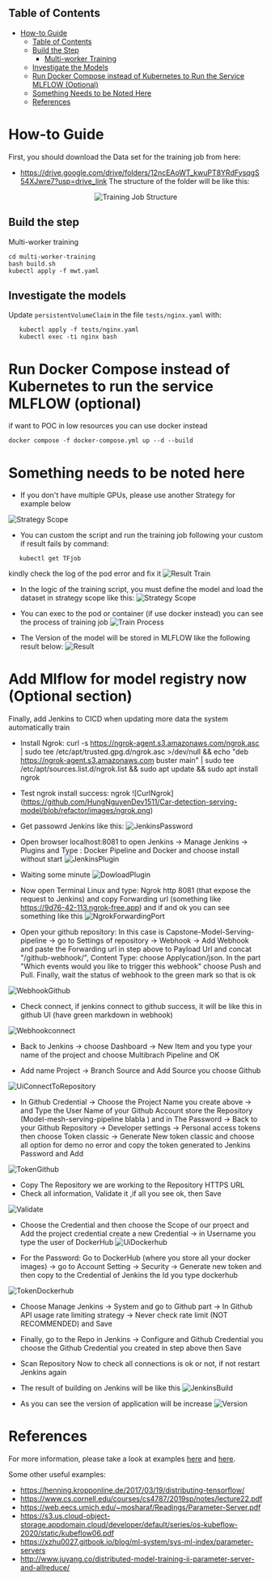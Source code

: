 ## Table of Contents
- [How-to Guide](#how-to-guide)
  - [Table of Contents](#table-of-contents)
  - [Build the Step](#build-the-step)
    - [Multi-worker Training](#multi-worker-training)
  - [Investigate the Models](#investigate-the-models)
  - [Run Docker Compose instead of Kubernetes to Run the Service MLFLOW (Optional)](#run-docker-compose-instead-of-kubernetes-to-run-the-service-mlflow-optional)
  - [Something Needs to be Noted Here](#something-needs-to-be-noted-here)
  - [References](#references)



# How-to Guide
First, you should download the Data set for the training job from here: 
- https://drive.google.com/drive/folders/12ncEAoWT_kwuPT8YRdFysqgS54XJwre7?usp=drive_link
The structure of the folder will be like this:

<div align="center">
  <img src="https://github.com/HungNguyenDev1511/Car-detection-serving-model/blob/refactor/images/structure_training.png" alt="Training Job Structure">
</div>

## Build the step

Multi-worker training
 ``` shell
 cd multi-worker-training
 bash build.sh
 kubectl apply -f mwt.yaml
 ```

## Investigate the models

Update `persistentVolumeClaim` in the file `tests/nginx.yaml` with:

 ```shell
    kubectl apply -f tests/nginx.yaml
    kubectl exec -ti nginx bash
 ```
# Run Docker Compose instead of Kubernetes to run the service MLFLOW (optional)
 if want to POC in low resources you can use docker instead
 ```shell
 docker compose -f docker-compose.yml up --d --build
 ```

# Something needs to be noted here
- If you  don't have multiple GPUs, please use another Strategy for example below

![Strategy Scope](https://github.com/HungNguyenDev1511/Car-detection-serving-model/blob/refactor/images/strategy.png)
- You can custom the script and run the training job following your custom if result fails by command: 
 ```shell
    kubectl get TFjob
 ```
 kindly check the log of the pod error and fix it
![Result Train ](https://github.com/HungNguyenDev1511/Car-detection-serving-model/blob/refactor/images/result_train_pod.png) 

- In the logic of the training script, you must define the model and load the dataset in strategy scope like this:
![Strategy Scope](https://github.com/HungNguyenDev1511/Car-detection-serving-model/blob/refactor/images/strategy_scope.png)

- You can exec to the pod or container (if use docker instead) you can see the process of training job
![Train Process](https://github.com/HungNguyenDev1511/Car-detection-serving-model/blob/refactor/images/train_process.png)
- The Version of the model will be stored in MLFLOW like the following result below:
![Result](https://github.com/HungNguyenDev1511/Car-detection-serving-model/blob/refactor/images/mlflow%20_modelregistry.png)


# Add Mlflow for model registry now (Optional section)

Finally, add Jenkins to CICD when updating more data the system automatically train
- Install Ngrok: curl -s https://ngrok-agent.s3.amazonaws.com/ngrok.asc | sudo tee /etc/apt/trusted.gpg.d/ngrok.asc >/dev/null && echo "deb https://ngrok-agent.s3.amazonaws.com buster main" | sudo tee /etc/apt/sources.list.d/ngrok.list && sudo apt update && sudo apt install ngrok
- Test ngrok install success: ngrok
![CurlNgrok] (https://github.com/HungNguyenDev1511/Car-detection-serving-model/blob/refactor/images/ngrok.png)

- Get passowrd Jenkins like this:
![JenkinsPassword](https://github.com/HungNguyenDev1511/Car-detection-serving-model/blob/refactor/images/password_jenkins.png)

- Open browser localhost:8081 to open Jenkins -> Manage Jenkins -> Plugins and Type : Docker Pipeline and Docker and choose install without start 
![JenkinsPlugin](https://github.com/HungNguyenDev1511/Car-detection-serving-model/blob/refactor/images/instal_docker_jenkins.png)
- Waiting some minute
![DowloadPlugin](https://github.com/HungNguyenDev1511/Car-detection-serving-model/blob/refactor/images/install_docker_success.png)

- Now open Terminal Linux and type: Ngrok http 8081 (that expose the request to Jenkins) and copy Forwarding url (something like https://9d76-42-113.ngrok-free.app) and if and ok you can see something like this
![NgrokForwardingPort](https://github.com/HungNguyenDev1511/Car-detection-serving-model/blob/refactor/images/ngrok_forwarding.png)


- Open your github repository: In this case is Capstone-Model-Serving-pipeline -> go to Settings of repository -> Webhook -> Add Webhook and paste the Forwarding url in step above to Payload Url and concat "/github-webhook/", Content Type: choose Applycation/json. In the part "Which events would you like to trigger this webhook" choose Push and Pull. Finally, wait the status of webhook to the green mark so that is ok


![WebhookGithub](https://github.com/HungNguyenDev1511/Car-detection-serving-model/blob/refactor/images/webhook_github.png)

- Check connect, if jenkins connect to github success, it will be like this in github UI (have green markdown in webhook)

![Webhookconnect](https://github.com/HungNguyenDev1511/Car-detection-serving-model/blob/refactor/images/result_connect_jenkins_github.png)

- Back to Jenkins -> choose Dashboard -> New Item and you type your name of the project and choose Multibrach Pipeline and OK

- Add name Project -> Branch Source and Add Source you choose Github 

![UiConnectToRepository](https://github.com/HungNguyenDev1511/Car-detection-serving-model/blob/refactor/images/add_credential.png)

- In Github Credential -> Choose the Project Name you create above -> and Type the User Name of your Github Account store the Repository (Model-mesh-serving-pipeline blabla ) and in The Password -> Back to your Github Repository -> Developer settings -> Personal access tokens then choose Token classic -> Generate New token classic and choose all option for demo no error and copy the token generated to Jenkins Password and Add

![TokenGithub](https://github.com/HungNguyenDev1511/Car-detection-serving-model/blob/refactor/images/github_tokens.png)

- Copy The Repository we are working to the Repository HTTPS URL 
- Check all information, Validate it ,if all you see ok, then Save

![Validate](https://github.com/HungNguyenDev1511/Car-detection-serving-model/blob/refactor/images/validate_connect_repo.png)

- Choose the Credential and then choose the Scope of our prọect and Add the project credential create a new Credential -> in Username you type the user of DockerHub
![UiDockerhub](https://github.com/HungNguyenDev1511/Car-detection-serving-model/blob/refactor/images/add_credential_dockerhub.png)


- For the Password: Go to DockerHub (where you store all your docker images) -> go to Account Setting -> Security -> Generate new token and then copy to the Credential of Jenkins the Id you type dockerhub  

![TokenDockerhub](https://github.com/HungNguyenDev1511/Car-detection-serving-model/blob/refactor/images/generate_token_docker_hub.png)

- Choose Manage Jenkins -> System and go to Github part -> In Github API usage rate limiting strategy -> Never check rate limit (NOT RECOMMENDED) and Save 
- Finally, go to the Repo in Jenkins -> Configure and Github Credential you choose the Github Credential you created in step above then Save 
- Scan Repository Now to check all connections is ok or not, if not restart Jenkins again 

- The result of building on Jenkins will be like this 
![JenkinsBuild](https://github.com/HungNguyenDev1511/Car-detection-serving-model/blob/refactor/images/ui_build_jenkins.png)

- As you can see the version of application will be increase
![Version](https://github.com/HungNguyenDev1511/Car-detection-serving-model/blob/refactor/images/result_push_dockerhub.png)

# References

For more information, please take a look at examples [here](https://github.com/kubeflow/training-operator/tree/master/examples) and [here](https://github.com/kubeflow/examples/tree/master/github_issue_summarization).

Some other useful examples:
- https://henning.kropponline.de/2017/03/19/distributing-tensorflow/
- https://www.cs.cornell.edu/courses/cs4787/2019sp/notes/lecture22.pdf
- https://web.eecs.umich.edu/~mosharaf/Readings/Parameter-Server.pdf
- https://s3.us.cloud-object-storage.appdomain.cloud/developer/default/series/os-kubeflow-2020/static/kubeflow06.pdf
- https://xzhu0027.gitbook.io/blog/ml-system/sys-ml-index/parameter-servers
- http://www.juyang.co/distributed-model-training-ii-parameter-server-and-allreduce/
